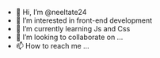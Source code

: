- 👋 Hi, I’m @neeltate24
- 👀 I’m interested in front-end development
- 🌱 I’m currently learning Js and Css
- 💞️ I’m looking to collaborate on ...
- 📫 How to reach me ...

<!---
neeltate24/neeltate24 is a ✨ special ✨ repository because its `README.md` (this file) appears on your GitHub profile.
You can click the Preview link to take a look at your changes.
--->
